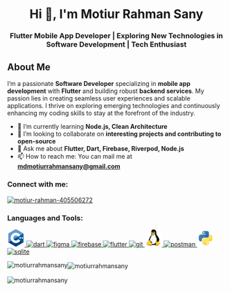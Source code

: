 <h1 align="center">Hi 👋, I'm Motiur Rahman Sany</h1>  
<h3 align="center">Flutter Mobile App Developer | Exploring New Technologies in Software Development | Tech Enthusiast</h3>

## About Me
I’m a passionate **Software Developer** specializing in **mobile app development** with **Flutter** and building robust **backend services**. My passion lies in creating seamless user experiences and scalable applications. I thrive on exploring emerging technologies and continuously enhancing my coding skills to stay at the forefront of the industry.

- 🌱 I’m currently learning **Node.js, Clean Architecture**  
- 👯 I’m looking to collaborate on **interesting projects and contributing to open-source**  
- 💬 Ask me about **Flutter, Dart, Firebase, Riverpod, Node.js**  
- 📫 How to reach me: You can mail me at **mdmotiurrahmansany@gmail.com**  

<h3 align="left">Connect with me:</h3>  
<p align="left">  
  <a href="https://linkedin.com/in/motiur-rahman-405506272" target="blank">
    <img align="center" src="https://raw.githubusercontent.com/rahuldkjain/github-profile-readme-generator/master/src/images/icons/Social/linked-in-alt.svg" alt="motiur-rahman-405506272" height="30" width="40" />
  </a>  
</p>  
  
<h3 align="left">Languages and Tools:</h3>  
<p align="left"> 
  <a href="https://www.w3schools.com/cpp/" target="_blank" rel="noreferrer">
    <img src="https://raw.githubusercontent.com/devicons/devicon/master/icons/cplusplus/cplusplus-original.svg" alt="cplusplus" width="40" height="40"/> 
  </a> 
  <a href="https://dart.dev" target="_blank" rel="noreferrer"> 
    <img src="https://www.vectorlogo.zone/logos/dartlang/dartlang-icon.svg" alt="dart" width="40" height="40"/> 
  </a> 
  <a href="https://www.figma.com/" target="_blank" rel="noreferrer"> 
    <img src="https://www.vectorlogo.zone/logos/figma/figma-icon.svg" alt="figma" width="40" height="40"/> 
  </a> 
  <a href="https://firebase.google.com/" target="_blank" rel="noreferrer"> 
    <img src="https://www.vectorlogo.zone/logos/firebase/firebase-icon.svg" alt="firebase" width="40" height="40"/> 
  </a> 
  <a href="https://flutter.dev" target="_blank" rel="noreferrer"> 
    <img src="https://www.vectorlogo.zone/logos/flutterio/flutterio-icon.svg" alt="flutter" width="40" height="40"/> 
  </a> 
  <a href="https://git-scm.com/" target="_blank" rel="noreferrer"> 
    <img src="https://www.vectorlogo.zone/logos/git-scm/git-scm-icon.svg" alt="git" width="40" height="40"/> 
  </a> 
  <a href="https://www.linux.org/" target="_blank" rel="noreferrer"> 
    <img src="https://raw.githubusercontent.com/devicons/devicon/master/icons/linux/linux-original.svg" alt="linux" width="40" height="40"/> 
  </a> 
  <a href="https://postman.com" target="_blank" rel="noreferrer"> 
    <img src="https://www.vectorlogo.zone/logos/getpostman/getpostman-icon.svg" alt="postman" width="40" height="40"/> 
  </a> 
  <a href="https://www.python.org" target="_blank" rel="noreferrer"> 
    <img src="https://raw.githubusercontent.com/devicons/devicon/master/icons/python/python-original.svg" alt="python" width="40" height="40"/> 
  </a> 
  <a href="https://www.sqlite.org/" target="_blank" rel="noreferrer"> 
    <img src="https://www.vectorlogo.zone/logos/sqlite/sqlite-icon.svg" alt="sqlite" width="40" height="40"/> 
  </a> 
</p>  
  
<p>
  <img align="left" src="https://github-readme-stats.vercel.app/api/top-langs?username=motiurrahmansany&show_icons=true&locale=en&layout=compact" alt="motiurrahmansany" />
</p>  
  
<p>
  <img align="center" src="https://github-readme-stats.vercel.app/api?username=motiurrahmansany&show_icons=true&locale=en" alt="motiurrahmansany" />
</p>  
  
<p>
  <img align="center" src="https://github-readme-streak-stats.herokuapp.com/?user=motiurrahmansany&" alt="motiurrahmansany" />
</p>  
